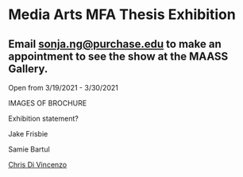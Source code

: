 # Media Arts MFA Thesis Exhibition

## Email sonja.ng@purchase.edu to make an appointment to see the show at the MAASS Gallery. 
Open from 3/19/2021 - 3/30/2021

IMAGES OF BROCHURE

Exhibition statement?

Jake Frisbie

Samie Bartul

[Chris Di Vincenzo](https://chrisdivincenzo.github.io/Thesis/)
